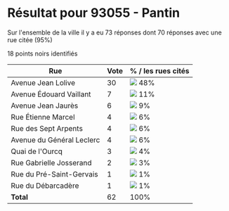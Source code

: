 # Résultat pour 93055 - Pantin

Sur l'ensemble de la ville il y a eu 73 réponses dont 70 réponses avec une rue citée (95%)

18 points noirs identifiés

| Rue | Vote | % / les rues cités|
|-----|------|-------------------|
| Avenue Jean Lolive | 30 | <img src="../../img/bar_48.gif" />&nbsp;48%|
| Avenue Édouard Vaillant | 7 | <img src="../../img/bar_11.gif" />&nbsp;11%|
| Avenue Jean Jaurès | 6 | <img src="../../img/bar_9.gif" />&nbsp;9%|
| Rue Étienne Marcel | 4 | <img src="../../img/bar_6.gif" />&nbsp;6%|
| Rue des Sept Arpents | 4 | <img src="../../img/bar_6.gif" />&nbsp;6%|
| Avenue du Général Leclerc | 4 | <img src="../../img/bar_6.gif" />&nbsp;6%|
| Quai de l'Ourcq | 3 | <img src="../../img/bar_4.gif" />&nbsp;4%|
| Rue Gabrielle Josserand | 2 | <img src="../../img/bar_3.gif" />&nbsp;3%|
| Rue du Pré-Saint-Gervais | 1 | <img src="../../img/bar_1.gif" />&nbsp;1%|
| Rue du Débarcadère | 1 | <img src="../../img/bar_1.gif" />&nbsp;1%|
| **Total** | 62 | 100%|
